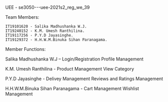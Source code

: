UEE - se3050---uee-2021s2_reg_we_39

Team Members:

    IT19101620 - Salika Madhushanka W.J.
    IT19240152 - K.M. Umesh Ranthilina.
    IT19117256 - P.Y.D Jayasinghe.
    IT19129372 - H.H.W.M.Binuka Sihan Paranagama.

Member Functions:

  Salika Madhushanka W.J – Login/Registration
                           Profile Management

  K.M. Umesh Ranthilina - Product Management
                          View Category

  P.Y.D Jayasinghe - Delivey Management
                     Reviews and Ratings Management

  H.H.W.M.Binuka Sihan Paranagama - Cart Management
                                    Wishlist Management



